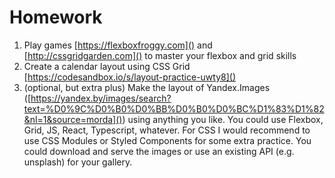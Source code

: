 # Homework

1. Play games [https://flexboxfroggy.com]() and [http://cssgridgarden.com]() to
   master your flexbox and grid skills
2. Create a calendar layout using CSS Grid
   [https://codesandbox.io/s/layout-practice-uwty8]()
3. (optional, but extra plus) Make the layout of Yandex.Images
   ([https://yandex.by/images/search?text=%D0%9C%D0%B0%D0%BB%D0%B0%D0%BC%D1%83%D1%82&nl=1&source=morda]())
   using anything you like. You could use Flexbox, Grid, JS, React, Typescript,
   whatever. For CSS I would recommend to use CSS Modules or Styled Components
   for some extra practice. You could download and serve the images or use an
   existing API (e.g. unsplash) for your gallery.

